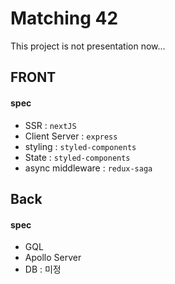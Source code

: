 # Matching 42

This project is not presentation now...

## FRONT
#### spec
- SSR : `nextJS`
- Client Server : `express`
- styling : `styled-components`
- State : `styled-components`
- async middleware : `redux-saga`

## Back
#### spec
- GQL 
- Apollo Server
- DB : 미정